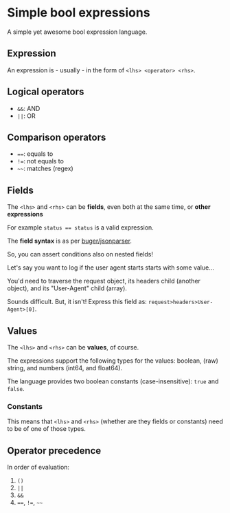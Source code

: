 # Simple bool expressions

A simple yet awesome bool expression language.

## Expression

An expression is - usually - in the form of `<lhs> <operator> <rhs>`.

## Logical operators

- `&&`: AND
- `||`: OR

## Comparison operators

- `==`: equals to
- `!=`: not equals to
- `~~`: matches (regex)

## Fields

The `<lhs>` and `<rhs>` can be **fields**, even both at the same time, or **other expressions**

For example `status == status` is a valid expression.

The **field syntax** is as per [buger/jsonparser](https://github.com/buger/jsonparser).

So, you can assert conditions also on nested fields!

Let's say you want to log if the user agent starts starts with some value...

You'd need to traverse the request object, its headers child (another object), and its "User-Agent" child (array).

Sounds difficult. But, it isn't! Express this field as: `request>headers>User-Agent>[0]`.

## Values

The `<lhs>` and `<rhs>` can be **values**, of course.

The expressions support the following types for the values: boolean, (raw) string, and numbers (int64, and float64).

The language provides two boolean constants (case-insensitive): `true` and `false`.

### Constants

This means that `<lhs>` and `<rhs>` (whether are they fields or constants) need to be of one of those types.

## Operator precedence

In order of evaluation:

1. `()`
2. `||`
3. `&&`
4. `==`, `!=`, `~~`

